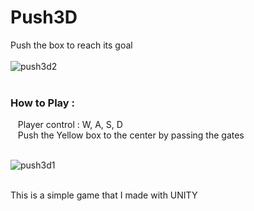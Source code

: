 # Push3D


Push the box to reach its goal
<br/><br/>
![push3d2](https://user-images.githubusercontent.com/37819857/38178651-81daa7f4-3641-11e8-915c-74696e3a4ebb.PNG)
<br/><br/>


### How to Play :

&nbsp;&nbsp; Player control : W, A, S, D <br/>
&nbsp;&nbsp; Push the Yellow box to the center by passing the gates
 <br/>
 <br/>

![push3d1](https://user-images.githubusercontent.com/37819857/38178607-af6d28f0-3640-11e8-80a1-e1c53168f5cc.PNG)

<br/>
This is a simple game that I made with UNITY






